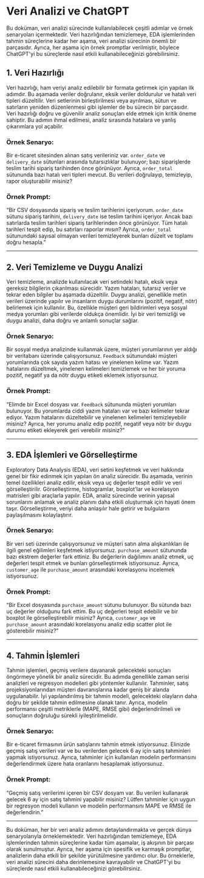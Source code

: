 # Veri Analizi ve ChatGPT

Bu doküman, veri analizi sürecinde kullanılabilecek çeşitli adımlar ve örnek senaryoları içermektedir. Veri hazırlığından temizlemeye, EDA işlemlerinden tahmin süreçlerine kadar her aşama, veri analizi sürecinin önemli bir parçasıdır. Ayrıca, her aşama için örnek promptlar verilmiştir, böylece ChatGPT'yi bu süreçlerde nasıl etkili kullanabileceğinizi görebilirsiniz.

## 1. Veri Hazırlığı

Veri hazırlığı, ham veriyi analiz edilebilir bir formata getirmek için yapılan ilk adımdır. Bu aşamada veriler doğrulanır, eksik veriler doldurulur ve hatalı veri tipleri düzeltilir. Veri setlerinin birleştirilmesi veya ayrılması, sütun ve satırların yeniden düzenlenmesi gibi işlemler de bu sürecin bir parçasıdır. Veri hazırlığı doğru ve güvenilir analiz sonuçları elde etmek için kritik öneme sahiptir. Bu adımın ihmal edilmesi, analiz sırasında hatalara ve yanlış çıkarımlara yol açabilir.

### Örnek Senaryo:
Bir e-ticaret sitesinden alınan satış verileriniz var. `order_date` ve `delivery_date` sütunları arasında tutarsızlıklar bulunuyor; bazı siparişlerde teslim tarihi sipariş tarihinden önce görünüyor. Ayrıca, `order_total` sütununda bazı hatalı veri tipleri mevcut. Bu verileri doğrulayıp, temizleyip, rapor oluşturabilir misiniz?

### Örnek Prompt:
“Bir CSV dosyasında sipariş ve teslim tarihlerini içeriyorum. `order_date` sütunu sipariş tarihini, `delivery_date` ise teslim tarihini içeriyor. Ancak bazı satırlarda teslim tarihleri sipariş tarihlerinden önce görünüyor. Tüm hatalı tarihleri tespit edip, bu satırları raporlar mısın? Ayrıca, `order_total` sütunundaki sayısal olmayan verileri temizleyerek bunları düzelt ve toplamı doğru hesapla.”

---

## 2. Veri Temizleme ve Duygu Analizi

Veri temizleme, analizde kullanılacak veri setindeki hatalı, eksik veya gereksiz bilgilerin çıkarılması sürecidir. Yazım hataları, tutarsız veriler ve tekrar eden bilgiler bu aşamada düzeltilir. Duygu analizi, genellikle metin verileri üzerinde yapılır ve insanların duygu durumlarını (pozitif, negatif, nötr) belirlemek için kullanılır. Bu, özellikle müşteri geri bildirimleri veya sosyal medya yorumları gibi verilerde oldukça önemlidir. İyi bir veri temizliği ve duygu analizi, daha doğru ve anlamlı sonuçlar sağlar.

### Örnek Senaryo:
Bir sosyal medya analizinde kullanmak üzere, müşteri yorumlarının yer aldığı bir veritabanı üzerinde çalışıyorsunuz. `Feedback` sütunundaki müşteri yorumlarında çok sayıda yazım hatası ve yinelenen kelime var. Yazım hatalarını düzeltmek, yinelenen kelimeleri temizlemek ve her bir yoruma pozitif, negatif ya da nötr duygu etiketi eklemek istiyorsunuz.

### Örnek Prompt:
“Elimde bir Excel dosyası var. `Feedback` sütununda müşteri yorumları bulunuyor. Bu yorumlarda ciddi yazım hataları var ve bazı kelimeler tekrar ediyor. Yazım hatalarını düzeltebilir ve yinelenen kelimeleri temizleyebilir misiniz? Ayrıca, her yorumu analiz edip pozitif, negatif veya nötr bir duygu durumu etiketi ekleyerek geri verebilir misiniz?”

---

## 3. EDA İşlemleri ve Görselleştirme

Exploratory Data Analysis (EDA), veri setini keşfetmek ve veri hakkında genel bir fikir edinmek için yapılan ön analiz sürecidir. Bu aşamada, verinin temel özellikleri analiz edilir, eksik veya uç değerler tespit edilir ve veri görselleştirilir. Görselleştirme, histogramlar, boxplot'lar ve korelasyon matrisleri gibi araçlarla yapılır. EDA, analiz sürecinde verinin yapısal sorunlarını anlamak ve analiz planını daha etkili oluşturmak için hayati önem taşır. Görselleştirme, veriyi daha anlaşılır hale getirir ve bulguların paylaşılmasını kolaylaştırır.

### Örnek Senaryo:
Bir veri seti üzerinde çalışıyorsunuz ve müşteri satın alma alışkanlıkları ile ilgili genel eğilimleri keşfetmek istiyorsunuz. `purchase_amount` sütununda bazı ekstrem değerler fark ettiniz. Bu değerlerin dağılımını analiz etmek, uç değerleri tespit etmek ve bunları görselleştirmek istiyorsunuz. Ayrıca, `customer_age` ile `purchase_amount` arasındaki korelasyonu incelemek istiyorsunuz.

### Örnek Prompt:
“Bir Excel dosyasında `purchase_amount` sütunu bulunuyor. Bu sütunda bazı uç değerler olduğunu fark ettim. Bu uç değerleri tespit edebilir ve bir boxplot ile görselleştirebilir misiniz? Ayrıca, `customer_age` ve `purchase_amount` arasındaki korelasyonu analiz edip scatter plot ile gösterebilir misiniz?”

---

## 4. Tahmin İşlemleri

Tahmin işlemleri, geçmiş verilere dayanarak gelecekteki sonuçları öngörmeye yönelik bir analiz sürecidir. Bu adımda genellikle zaman serisi analizleri ve regresyon modelleri gibi yöntemler kullanılır. Tahminler, satış projeksiyonlarından müşteri davranışlarına kadar geniş bir alanda uygulanabilir. İyi yapılandırılmış bir tahmin modeli, gelecekteki olayların daha doğru bir şekilde tahmin edilmesine olanak tanır. Ayrıca, modelin performansı çeşitli metriklerle (MAPE, RMSE gibi) değerlendirilmeli ve sonuçların doğruluğu sürekli iyileştirilmelidir.

### Örnek Senaryo:
Bir e-ticaret firmasının ürün satışlarını tahmin etmek istiyorsunuz. Elinizde geçmiş satış verileri var ve bu verilerden gelecek 6 ay için satış tahminleri yapmak istiyorsunuz. Ayrıca, tahminler için kullanılan modelin performansını değerlendirmek üzere hata oranlarını hesaplamak istiyorsunuz.

### Örnek Prompt:
“Geçmiş satış verilerimi içeren bir CSV dosyam var. Bu verileri kullanarak gelecek 6 ay için satış tahmini yapabilir misiniz? Lütfen tahminler için uygun bir regresyon modeli kullanın ve modelin performansını MAPE ve RMSE ile değerlendirin.”

---

Bu doküman, her bir veri analiz adımını detaylandırmakta ve gerçek dünya senaryolarıyla örneklemektedir. Veri hazırlığından temizlemeye, EDA işlemlerinden tahmin süreçlerine kadar tüm aşamalar, iş akışının bir parçası olarak sunulmuştur. Ayrıca, her aşama için spesifik ve karmaşık promptlar, analizlerin daha etkili bir şekilde yürütülmesine yardımcı olur. Bu örneklerle, veri analizi sürecini daha derinlemesine kavrayabilir ve ChatGPT'yi bu süreçlerde nasıl etkili kullanabileceğinizi görebilirsiniz.
